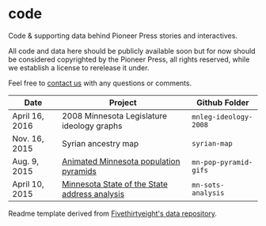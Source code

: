 # code
Code &amp; supporting data behind Pioneer Press stories and interactives.

All code and data here should be publicly available soon but for now should be considered copyrighted by the Pioneer Press, all rights reserved, while we establish a license to rerelease it under.

Feel free to [contact us](mailto:datacenter@pioneerpress.com) with any questions or comments.

Date | Project | Github Folder
---|---------|-------------
April 16, 2016 | 2008 Minnesota Legislature ideology graphs | `mnleg-ideology-2008`
Nov. 16, 2015 | Syrian ancestry map | `syrian-map`
Aug. 9, 2015 | [Animated Minnesota population pyramids](http://blogs.twincities.com/politics/2015/08/09/visualized-minnesotas-greying-future/) | `mn-pop-pyramid-gifs`
April 10, 2015 | [Minnesota State of the State address analysis](http://blogs.twincities.com/politics/2015/04/10/governors-by-their-words/) | `mn-sots-analysis`

Readme template derived from [Fivethirtyeight's data repository](https://github.com/fivethirtyeight/data).
